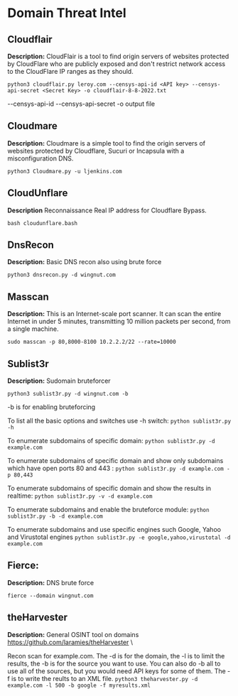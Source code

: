 # Domain Threat Intel

## Cloudflair

**Description:**
CloudFlair is a tool to find origin servers of websites protected by CloudFlare who are publicly exposed and don't restrict network access to the CloudFlare IP ranges as they should. 

`python3 cloudflair.py leroy.com --censys-api-id <API key> --censys-api-secret <Secret Key> -o cloudflair-8-8-2022.txt`

--censys-api-id <id>
--censys-api-secret <secret>
-o output file

## Cloudmare

**Description:**
Cloudmare is a simple tool to find the origin servers of websites protected by Cloudflare, Sucuri or Incapsula with a misconfiguration DNS.

`python3 Cloudmare.py -u ljenkins.com`


## CloudUnflare

**Description**
Reconnaissance Real IP address for Cloudflare Bypass.

`bash cloudunflare.bash`


## DnsRecon

**Description:** Basic DNS recon also using brute force

`python3 dnsrecon.py -d wingnut.com`


## Masscan

**Description:** This is an Internet-scale port scanner. It can scan the entire Internet in under 5 minutes, transmitting 10 million packets per second, from a single machine.

`sudo masscan -p 80,8000-8100 10.2.2.2/22 --rate=10000`


## Sublist3r

**Description:** Sudomain bruteforcer

`python3 sublist3r.py -d wingnut.com -b`

-b is for enabling bruteforcing

To list all the basic options and switches use -h switch:
`python sublist3r.py -h`

To enumerate subdomains of specific domain:
`python sublist3r.py -d example.com`

To enumerate subdomains of specific domain and show only subdomains which have open ports 80 and 443 :
`python sublist3r.py -d example.com -p 80,443`

To enumerate subdomains of specific domain and show the results in realtime:
`python sublist3r.py -v -d example.com`

To enumerate subdomains and enable the bruteforce module:
`python sublist3r.py -b -d example.com`

To enumerate subdomains and use specific engines such Google, Yahoo and Virustotal engines
`python sublist3r.py -e google,yahoo,virustotal -d example.com`


## Fierce: 

**Description:** DNS brute force

`fierce --domain wingnut.com`


## theHarvester
  **Description:** General OSINT tool on domains
  https://github.com/laramies/theHarvester \
  
  Recon scan for example.com. The -d is for the domain, the -l is to limit the results, the -b is for the source you want to use. You can also do -b all to use all of the sources, but you would need API keys for some of them. The -f is to write the reults to an XML file.
  `python3 theharvester.py -d example.com -l 500 -b google -f myresults.xml`


